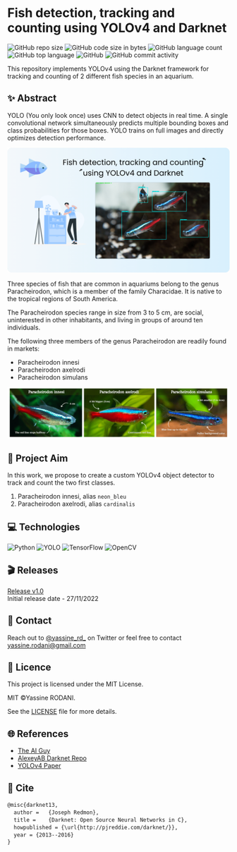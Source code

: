 # Fish detection, tracking and counting using YOLOv4 and Darknet

![GitHub repo size](https://img.shields.io/github/repo-size/yassine-rd/fish-detector?color=red&label=repository%20size)
![GitHub code size in bytes](https://img.shields.io/github/languages/code-size/yassine-rd/fish-detector?color=red)
![GitHub language count](https://img.shields.io/github/languages/count/yassine-rd/fish-detector)
![GitHub top language](https://img.shields.io/github/languages/top/yassine-rd/fish-detector)
![GitHub](https://img.shields.io/github/license/yassine-rd/fish-detector?color=yellow)
![GitHub commit activity](https://img.shields.io/github/commit-activity/m/yassine-rd/fish-detector?color=brightgreen&label=commits)

This repository implements YOLOv4 using the Darknet framework for tracking and counting of 2 different fish species in an aquarium.

## ✨ Abstract

YOLO (You only look once) uses CNN to detect objects in real time. A single convolutional network simultaneously predicts multiple bounding boxes and class probabilities for those boxes. YOLO trains on full images and directly optimizes detection performance.

![Project illustration](https://raw.githubusercontent.com/yassine-rd/fish-detector/master/assets/github-illustration.png)

Three species of fish that are common in aquariums belong to the genus Paracheirodon, which is a member of the family Characidae. It is native to the tropical regions of South America.

The Paracheirodon species range in size from 3 to 5 cm, are social, uninterested in other inhabitants, and living in groups of around ten individuals.

The following three members of the genus Paracheirodon are readily found in markets:

- Paracheirodon innesi
- Paracheirodon axelrodi
- Paracheirodon simulans

![Members of the genus Paracheirodon](https://raw.githubusercontent.com/yassine-rd/fish-detector/master/assets/fish-species.png)

## 🎯 Project Aim

In this work, we propose to create a custom YOLOv4 object detector to track and count the two first classes.

1. Paracheirodon innesi, alias `neon_bleu`
2. Paracheirodon axelrodi, alias `cardinalis`

## 💻 Technologies

![Python](https://img.shields.io/badge/Python-%2312100E.svg?logo=python&style=for-the-badge&logoColor=blue)
![YOLO](https://img.shields.io/badge/YOLO-%2312100E.svg?logo=YOLO&style=for-the-badge&logoColor=00FFFF)
![TensorFlow](https://img.shields.io/badge/-TensorFlow-%2312100E.svg?&logo=TensorFlow&style=for-the-badge)
![OpenCV](https://img.shields.io/badge/-OpenCV-%2312100E.svg?&logo=OpenCV&style=for-the-badge&logoColor=5C3EE8)

## 🎬 Releases

[Release v1.0](https://github.com/yassine-rd/fish-detector/releases/tag/v1.0)  
Initial release date - 27/11/2022

## 💬 Contact

Reach out to [@yassine_rd_](https://twitter.com/yassine_rd_) on Twitter or feel free to contact yassine.rodani@gmail.com

## 🔑 Licence

This project is licensed under the MIT License.

MIT ©Yassine RODANI.

See the [LICENSE](https://github.com/yassine-rd/fish-detector/blob/master/LICENSE) file for more details.

## 🌐 References

- [The AI Guy](https://github.com/theAIGuysCode)
- [AlexeyAB Darknet Repo](https://github.com/AlexeyAB/darknet)
- [YOLOv4 Paper](https://arxiv.org/abs/2004.10934v1)

## 📜 Cite

```markdown
@misc{darknet13,
  author =   {Joseph Redmon},
  title =    {Darknet: Open Source Neural Networks in C},
  howpublished = {\url{http://pjreddie.com/darknet/}},
  year = {2013--2016}
}
```
